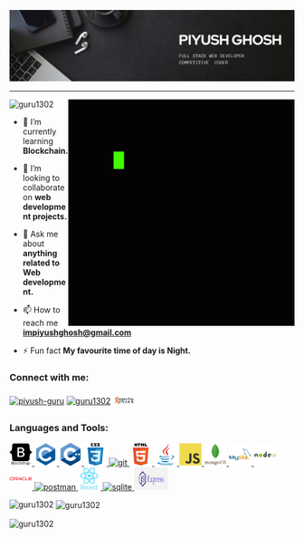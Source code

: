 ![LOGO](https://github.com/GURU1302/GURU1302/blob/main/BLack%20Minimalist%20Corporate%20Staff%20Identity%20LinkedIn%20Banner.png)

<hr>

<img align="right" alt="coding" width="400" src="https://github.com/GURU1302/GURU1302/blob/main/0660efe82fa3da42ed56eef013171835.gif">

<p align="left"> <img src="https://komarev.com/ghpvc/?username=guru1302&label=Profile%20views&color=0e75b6&style=flat" alt="guru1302" /> </p>

- 🌱 I’m currently learning **Blockchain.**

- 👯 I’m looking to collaborate on **web development projects.**

- 💬 Ask me about **anything related to Web development.**

- 📫 How to reach me **impiyushghosh@gmail.com**

- ⚡ Fun fact **My favourite time of day is Night.**

<h3 align="left">Connect with me:</h3>
<p align="left">
<a href="https://linkedin.com/in/piyush-guru" target="blank"><img align="center" src="https://raw.githubusercontent.com/rahuldkjain/github-profile-readme-generator/master/src/images/icons/Social/linked-in-alt.svg" alt="piyush-guru" height="30" width="40" /></a>
<a href="https://codesandbox.com/guru1302" target="blank"><img align="center" src="https://raw.githubusercontent.com/rahuldkjain/github-profile-readme-generator/master/src/images/icons/Social/codesandbox.svg" alt="guru1302" height="30" width="40" /></a>
<a href="https://www.codingninjas.com/codestudio/profile/418fd7d7-0f2d-4aeb-a34c-f1f8a375259b" target="blank"><img align="center" src="https://github.com/GURU1302/GURU1302/blob/main/1588578966qigpiu6kicm4phqbi2il.png" alt="guru1302" height="30" width="40" /></a>
</p>

<h3 align="left">Languages and Tools:</h3>
<p align="left"> <a href="https://getbootstrap.com" target="_blank" rel="noreferrer"> <img src="https://raw.githubusercontent.com/devicons/devicon/master/icons/bootstrap/bootstrap-plain-wordmark.svg" alt="bootstrap" width="40" height="40"/> </a> <a href="https://www.cprogramming.com/" target="_blank" rel="noreferrer"> <img src="https://raw.githubusercontent.com/devicons/devicon/master/icons/c/c-original.svg" alt="c" width="40" height="40"/> </a> <a href="https://www.w3schools.com/cpp/" target="_blank" rel="noreferrer"> <img src="https://raw.githubusercontent.com/devicons/devicon/master/icons/cplusplus/cplusplus-original.svg" alt="cplusplus" width="40" height="40"/> </a> <a href="https://www.w3schools.com/css/" target="_blank" rel="noreferrer"> <img src="https://raw.githubusercontent.com/devicons/devicon/master/icons/css3/css3-original-wordmark.svg" alt="css3" width="40" height="40"/> </a>  <a href="https://git-scm.com/" target="_blank" rel="noreferrer"> <img src="https://www.vectorlogo.zone/logos/git-scm/git-scm-icon.svg" alt="git" width="40" height="40"/> </a> <a href="https://www.w3.org/html/" target="_blank" rel="noreferrer"> <img src="https://raw.githubusercontent.com/devicons/devicon/master/icons/html5/html5-original-wordmark.svg" alt="html5" width="40" height="40"/> </a> <a href="https://www.java.com" target="_blank" rel="noreferrer"> <img src="https://raw.githubusercontent.com/devicons/devicon/master/icons/java/java-original.svg" alt="java" width="40" height="40"/> </a> <a href="https://developer.mozilla.org/en-US/docs/Web/JavaScript" target="_blank" rel="noreferrer"> <img src="https://raw.githubusercontent.com/devicons/devicon/master/icons/javascript/javascript-original.svg" alt="javascript" width="40" height="40"/> </a> <a href="https://www.mongodb.com/" target="_blank" rel="noreferrer"> <img src="https://raw.githubusercontent.com/devicons/devicon/master/icons/mongodb/mongodb-original-wordmark.svg" alt="mongodb" width="40" height="40"/> </a> <a href="https://www.mysql.com/" target="_blank" rel="noreferrer"> <img src="https://raw.githubusercontent.com/devicons/devicon/master/icons/mysql/mysql-original-wordmark.svg" alt="mysql" width="40" height="40"/> </a> <a href="https://nodejs.org" target="_blank" rel="noreferrer"> <img src="https://raw.githubusercontent.com/devicons/devicon/master/icons/nodejs/nodejs-original-wordmark.svg" alt="nodejs" width="40" height="40"/> </a> <a href="https://www.oracle.com/" target="_blank" rel="noreferrer"> <img src="https://raw.githubusercontent.com/devicons/devicon/master/icons/oracle/oracle-original.svg" alt="oracle" width="40" height="40"/> </a> <a href="https://postman.com" target="_blank" rel="noreferrer"> <img src="https://www.vectorlogo.zone/logos/getpostman/getpostman-icon.svg" alt="postman" width="40" height="40"/> </a> <a href="https://reactjs.org/" target="_blank" rel="noreferrer"> <img src="https://raw.githubusercontent.com/devicons/devicon/master/icons/react/react-original-wordmark.svg" alt="react" width="40" height="40"/> </a> <a href="https://www.sqlite.org/" target="_blank" rel="noreferrer"> <img src="https://www.vectorlogo.zone/logos/sqlite/sqlite-icon.svg" alt="sqlite" width="40" height="40"/> </a> <a href="https://expressjs.com" target="_blank" rel="noreferrer"> <img src="https://github.com/GURU1302/GURU1302/blob/main/png-transparent-web-development-express-js-javascript-software-framework-laravel-world-wide-web-purple-blue-text.png" alt="express" width="60" height="40"/> </a> </p>

<p><img align="left" src="https://github-readme-stats.vercel.app/api/top-langs?username=guru1302&show_icons=true&locale=en&layout=compact" alt="guru1302" /></p>

<p>&nbsp;<img align="center" src="https://github-readme-stats.vercel.app/api?username=guru1302&show_icons=true&locale=en" alt="guru1302" /></p>

<p><img align="center" src="https://github-readme-streak-stats.herokuapp.com/?user=guru1302&" alt="guru1302" /></p>
